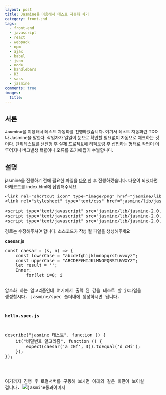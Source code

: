```yaml
---
layout: post
title: Jasmine을 이용해서 테스트 자동화 하기
category: front-end
tags:
  - front-end
  - javascript
  - react
  - webpack
  - npm
  - ajax
  - babel
  - json
  - node
  - handlebars
  - D3
  - sass
  - jasmine
comments: true
images:
  title: 
---
```


## 서론  
Jasmine을 이용해서 테스트 자동화를 진행하겠습니다. 여기서 테스트 자동화란 TDD나 Jasmine을
말한다. 작업자가 일일이 눈으로 확인할 필요없이 자동으로 체크하는 것이다. 단위테스트를 선진행 후
실제 프로젝트에 리펙토링 후 삽입하는 형태로 작업이 이루어지니 버그발생 확률이나 오류를 초기에 
잡기 수월합니다.


<!--more-->

## 설명
jasmine을 진행하기 전에 필요한 파일을 [다운](https://github.com/jasmine/jasmine/releases)
한 후 진행하겠습니다. 다운이 되셨다면 아래코드를 index.html에 삽입해주세요
<pre class="brush:js">
&lt;link rel="shortcut icon" type="image/png" href="jasmine/lib/jasmine-2.0.0/jasmine_favicon.png"&gt;
&lt;link rel="stylesheet" type="text/css" href="jasmine/lib/jasmine-2.0.0/jasmine.css"&gt;

&lt;script type="text/javascript" src="jasmine/lib/jasmine-2.0.0/jasmine.js"&gt;&lt;/script&gt;
&lt;script type="text/javascript" src="jasmine/lib/jasmine-2.0.0/jasmine-html.js"&gt;&lt;/script&gt;
&lt;script type="text/javascript" src="jasmine/lib/jasmine-2.0.0/boot.js"&gt;&lt;/script&gt;
</pre>
경로는 수정해주셔야 합니다. 소스코드가 작성 될 파일을 생성해주세요 

**caesar.js**
<pre class="brush:js">
const caesar = (s, n) =&gt; {
    const lowerCase = "abcdefghijklmnopqrstuvwxyz";
    const upperCase = "ABCDEFGHIJKLMNOPQRSTUVWXYZ";
    let result = '';
    Inner:
        for(let i=0; i<s.length; i++){
            for(let j=0; j<=lowerCase.length; j++){
                if(s[i] === lowerCase[j]){
                    let temp = j+n;
                    if(temp &gt;= lowerCase.length){
                        while(temp &gt;= lowerCase.length) {
                            temp -= lowerCase.length;
                        }
                    }
                    result += lowerCase[temp];
                }
                if(s[i] === upperCase[j]){
                    let temp = j+n;
                    if(temp &gt;= upperCase.length){
                        while(temp &gt;= lowerCase.length){
                            temp -= upperCase.length;
                        }
                    }
                    result += upperCase[temp];
                }
                if(i === s.length && j === lowerCase.length) return result;
                if(s[i] === ' '){
                    result += ' ';
                    continue Inner;
                }
            }
        }
    return result;
};
</pre>
암호화 하는 알고리즘인데 여기에서 출력 된 값을 테스트 할 js파일을 생성합시다.
jasmine/spec 폴더내에 생성하시면 됩니다. 

**hello.spec.js**
<pre class="brush:js">
describe("jasmine 테스트", function () {
    it("비밀번호 알고리즘", function () {
        expect(caesar('a zEf', 3)).toEqual('d cHi');
    });
});
</pre>
여기까지 진행 후 로컬서버를 구동해 보시면 아래와 같은 화면이 보이실 겁니다.
![jasmine통과이미지]({{site.url}}/content/images/2017-03-06-jasmine.png)

<!-- <pre class="brush:js"></pre> -->
<!-- ![test이미지]({{site.url}}/images/es6.jpg) -->
